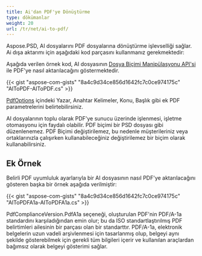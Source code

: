 ```yaml
---
title: Ai'dan PDF'ye Dönüştürme
type: dökümanlar
weight: 20
url: /tr/net/ai-to-pdf/
---
```


Aspose.PSD, AI dosyalarını PDF dosyalarına dönüştürme işlevselliği sağlar. Ai dışa aktarımı için aşağıdaki kod parçasını kullanmanız gerekmektedir:

Aşağıda verilen örnek kod, AI dosyasının [Dosya Biçimi Manipülasyonu API'si](/psd/tr/net/manipulate-different-image-file-formats/) ile PDF'ye nasıl aktarılacağını göstermektedir.

{{< gist "aspose-com-gists" "8a4c9d34ce856d1642fc7c0ce974175c" "AIToPDF-AIToPDF.cs" >}}

[PdfOptions](https://reference.aspose.com/psd/net/aspose.psd.imageoptions/pdfoptions) içindeki Yazar, Anahtar Kelimeler, Konu, Başlık gibi ek PDF parametrelerini belirtebilirsiniz.

AI dosyalarının toplu olarak PDF'ye sunucu üzerinde işlenmesi, işletme otomasyonu için faydalı olabilir. PDF biçimi bir PSD dosyası gibi düzenlenemez. PDF Biçimi değiştirilemez, bu nedenle müşterileriniz veya ortaklarınızla çalışırken kullanabileceğiniz değiştirilemez bir biçim olarak kullanabilirsiniz.

## Ek Örnek

Belirli PDF uyumluluk ayarlarıyla bir AI dosyasının nasıl PDF'ye aktarılacağını gösteren başka bir örnek aşağıda verilmiştir:

{{< gist "aspose-com-gists" "8a4c9d34ce856d1642fc7c0ce974175c" "AIToPDFA1a-AIToPDFA1a.cs" >}}

PdfComplianceVersion.PdfA1a seçeneği, oluşturulan PDF'nin PDF/A-1a standardını karşıladığından emin olur; bu da ISO standartlaştırılmış PDF belirtimleri ailesinin bir parçası olan bir standarttır. PDF/A-1a, elektronik belgelerin uzun vadeli arşivlenmesi için tasarlanmış olup, belgeyi aynı şekilde gösterebilmek için gerekli tüm bilgileri içerir ve kullanılan araçlardan bağımsız olarak belgeyi gösterimi sağlar.
